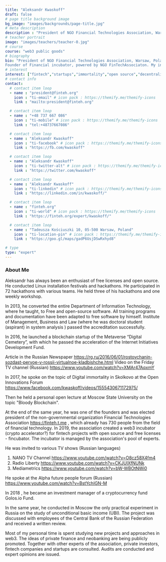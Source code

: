 ```yaml
---
title: "Aleksandr Kwaskoff"
draft: false
# page title background image
bg_image: "images/backgrounds/page-title.jpg"
# meta description
description : "President of NGO Financial Technologies Association, Warsaw, Poland. Founder of Financial incubator"
# teacher portrait
image: "images/teachers/teacher-0.jpg"
# course
course: "web3 public goods"
# biography
bio: "President of NGO Financial Technologies Association, Warsaw, Poland.
Founder of Financial incubator, powered by NGO FinTechAssociaton. My interests in fintech, startups, immortality, open source, crowd and decentralized technology."
# interest
interest: ["fintech","startups","immortality","open source","decentralized technology","computer networking","Crowd technology"]
# contact info
contact:
  # contact item loop
  - name : "president@finteh.org"
    icon : "ti-email" # icon pack : https://themify.me/themify-icons
    link : "mailto:president@finteh.org"

  # contact item loop
  - name : "+48 737 667 086"
    icon : "ti-mobile" # icon pack : https://themify.me/themify-icons
    link : "tel:+48737667086"

  # contact item loop
  - name : "Aleksandr Kwaskoff"
    icon : "ti-facebook" # icon pack : https://themify.me/themify-icons
    link : "https://fb.com/kwaskoff"

  # contact item loop
  - name : "Aleksandr Kwaskoff"
    icon : "ti-twitter-alt" # icon pack : https://themify.me/themify-icons
    link : "https://twitter.com/kwaskoff"

  # contact item loop
  - name : "Aleksandr Kwaskoff"
    icon : "ti-linkedin" # icon pack : https://themify.me/themify-icons
    link : "https://linkedin.com/in/kwaskoff/"

  # contact item loop
  - name : "finteh.org"
    icon : "ti-world" # icon pack : https://themify.me/themify-icons
    link : "https://finteh.org/expert/kwaskoff/"

  # contact item loop
  - name : "Tadeusza Kościuszki 10, 05-500 Warsaw, Poland"
    icon : "ti-location-pin" # icon pack : https://themify.me/themify-icons
    link : "https://goo.gl/maps/gadP6UsjDSwRxhyd8"

# type
type: "expert"
---
```


### About Me

Aleksandr has always been an enthusiast of free licenses and open source. He conducted Linux installation festivals and hackathons. He participated in 72 hackathons with various teams. He held three of his hackathons and one weekly workshop.

In 2013, he converted the entire Department of Information Technology, where he taught, to Free and open-source software. All training programs and documentation have been adapted to free software by himself. Institute of Management, Business and Law  (where he was doctoral student (aspirant) in system analysis ) passed the accreditation successfully.

In 2016, he launched a blockchain startup of the Metaverse “Digital Cemetery”, with which he passed the acceleration of the Internet Initiatives Development Fund.

Article in the Russian Newspaper https://rg.ru/2016/06/01/rostovchanin-sozdast-pervoe-v-rossii-virtualnoe-kladbishche.html
Video on the Friday TV channel (Russian)
https://www.youtube.com/watch?v=XMAr47AqxmY

In 2017, he spoke on the topic of Digital immortality in Skolkovo at the Open Innovations Forum https://www.facebook.com/kwaskoff/videos/1555430671172975/

Then he held a personal open lecture at Moscow State University on the topic "Bloody Blockchain".

At the end of the same year, he was one of the founders and was elected president of the non-governmental organization Financial Technologies Association https://finteh.t.me , which already has 730 people from the field of financial technology.
In 2019, the association created a web3 incubator (crypto accelerator?)  for fintech projects with open source and free licenses - fincubator. The incubator is managed by the association's pool of experts.

He was invited to various TV shows (Russian languages)
1. NANO TV Channel https://www.youtube.com/watch?v=O8cz58X4fm4
2. Radio Liberty https://www.youtube.com/watch?v=CKJUlXfNUNk
3. Mediametrics  https://www.youtube.com/watch?v=bW-WBOtNWi0

He spoke at the Alpha future people forum  (Russian) https://www.youtube.com/watch?v=BstYchIGN-M

In 2018 , he became an investment manager of a cryptocurrency fund Golos.io Fund.

In the same year, he conducted in Moscow the only practical experiment in Russia on the study of unconditional basic income (UBI).
The project was discussed with employees of the Central Bank of the Russian Federation and received a written review.

Most of my personal time is spent studying new projects and approaches in web3. The ideas of private finance and neobanking are being publicly promoted. Together with other experts of the association, private investors, fintech companies and startups are consulted. Audits are conducted and expert opinions are issued.
